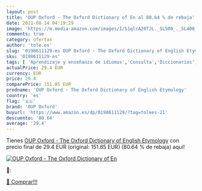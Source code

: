 ```yaml
---
layout: post
title: 'OUP Oxford - The Oxford Dictionary of En al 80.64 % de rebaja'
date: 2021-08-14 04:19:29
image: 'https://m.media-amazon.com/images/I/51qlcA20TJL._SL500_._SL400_.jpg'
comments: true
category: ofertas
author: 'tole.es'
slug: '0198611129-es OUP Oxford - The Oxford Dictionary of English Etymology'
sku: '0198611129-es'
tags: [ 'Aprendizaje y enseñanza de idiomas','Consulta','Diccionarios','Enciclopedias y obras de consulta','Estudio de idiomas extranjeros','Inglés como idioma extranjero','Lengua, lingüística y redacción','Libros','Libros juveniles','Libros universitarios de humanidades','Libros universitarios y de estudios superiores','Lingüística','oup oxford', ]
actualPrice: 29.4 EUR
currency: EUR
price: 29.4
comparePrice: 151.85 EUR
prodname: 'OUP Oxford - The Oxford Dictionary of English Etymology'
country: 'es'
flag: '🇪🇸'
brand: 'OUP Oxford'
buyurl: 'https://www.amazon.es/dp/0198611129/?tag=tolees-21'
descuento: '80.64'
average: '29.4'
---
```


Tienes [OUP Oxford - The Oxford Dictionary of English Etymology](https://www.amazon.es/dp/0198611129/?tag=tolees-21) con precio final de  29.4 EUR (original: 151.85 EUR) (80.64 %  de rebaja) aqui!

[![OUP Oxford - The Oxford Dictionary of En](https://m.media-amazon.com/images/I/51qlcA20TJL._SL500_._SL400_.jpg)](https://www.amazon.es/dp/0198611129/?tag=tolees-21)

🔎:


[🛒 Comprar!!!](https://www.amazon.es/dp/0198611129/?tag=tolees-21)
